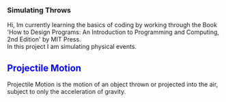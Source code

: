 ### Simulating Throws ###
 Hi, Im currently learning the basics of coding by working through the Book 'How to Design Programs: An Introduction to Programming and Computing, 2nd Edition' by MIT Press.
</br>
In this project I am simulating physical events. 

<h2 style="color:blue">Projectile Motion</h2>

Projectile Motion is the motion of an object thrown or projected into the air, subject to only the acceleration of gravity. 
